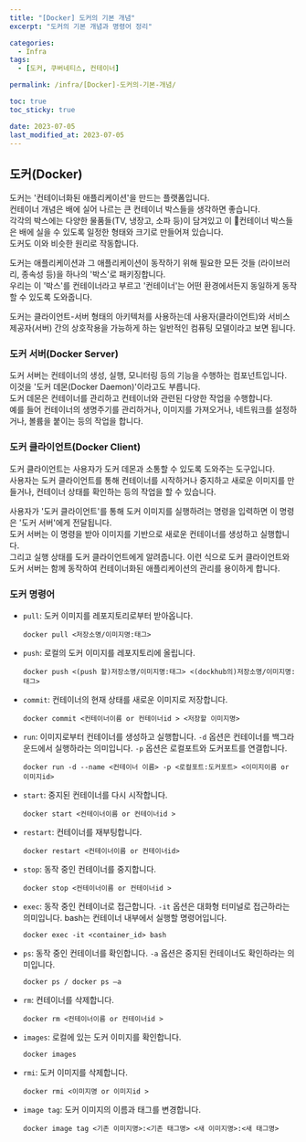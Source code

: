 ```yaml
---
title: "[Docker] 도커의 기본 개념"
excerpt: "도커의 기본 개념과 명령어 정리"

categories:
  - Infra
tags:
  - [도커, 쿠버네티스, 컨테이너]

permalink: /infra/[Docker]-도커의-기본-개념/

toc: true
toc_sticky: true

date: 2023-07-05
last_modified_at: 2023-07-05
---
```


## 도커(Docker)
 
도커는 '컨테이너화된 애플리케이션'을 만드는 플랫폼입니다.  
컨테이너 개념은 배에 실어 나르는 큰 컨테이너 박스들을 생각하면 좋습니다.  
각각의 박스에는 다양한 물품들(TV, 냉장고, 소파 등)이 담겨있고 이 컨테이너 박스들은 배에 실을 수 있도록 일정한 형태와 크기로 만들어져 있습니다.  
도커도 이와 비슷한 원리로 작동합니다.  

도커는 애플리케이션과 그 애플리케이션이 동작하기 위해 필요한 모든 것들 (라이브러리, 종속성 등)을 하나의 '박스'로 패키징합니다.  
우리는 이 '박스'를 컨테이너라고 부르고 '컨테이너'는 어떤 환경에서든지 동일하게 동작할 수 있도록 도와줍니다.  
  
도커는 클라이언트-서버 형태의 아키텍처를 사용하는데 사용자(클라이언트)와 서비스 제공자(서버) 간의 상호작용을 가능하게 하는 일반적인 컴퓨팅 모델이라고 보면 됩니다.


### 도커 서버(Docker Server)

도커 서버는 컨테이너의 생성, 실행, 모니터링 등의 기능을 수행하는 컴포넌트입니다.  
이것을 '도커 데몬(Docker Daemon)'이라고도 부릅니다.  
도커 데몬은 컨테이너를 관리하고 컨테이너와 관련된 다양한 작업을 수행합니다.  
예를 들어 컨테이너의 생명주기를 관리하거나, 이미지를 가져오거나, 네트워크를 설정하거나, 볼륨을 붙이는 등의 작업을 합니다.


### 도커 클라이언트(Docker Client)

도커 클라이언트는 사용자가 도커 데몬과 소통할 수 있도록 도와주는 도구입니다.  
사용자는 도커 클라이언트를 통해 컨테이너를 시작하거나 중지하고 새로운 이미지를 만들거나, 컨테이너 상태를 확인하는 등의 작업을 할 수 있습니다.
 
사용자가 '도커 클라이언트'를 통해 도커 이미지를 실행하려는 명령을 입력하면 이 명령은 '도커 서버'에게 전달됩니다.  
도커 서버는 이 명령을 받아 이미지를 기반으로 새로운 컨테이너를 생성하고 실행합니다.  
그리고 실행 상태를 도커 클라이언트에게 알려줍니다. 이런 식으로 도커 클라이언트와 도커 서버는 함께 동작하여 컨테이너화된 애플리케이션의 관리를 용이하게 합니다.  


### 도커 명령어

- `pull`: 도커 이미지를 레포지토리로부터 받아옵니다. 
    ```
    docker pull <저장소명/이미지명:태그>
    ```

- `push`: 로컬의 도커 이미지를 레포지토리에 올립니다.
    ```
    docker push <(push 할)저장소명/이미지명:태그> <(dockhub의)저장소명/이미지명:태그>
    ```

- `commit`: 컨테이너의 현재 상태를 새로운 이미지로 저장합니다.
    ```
    docker commit <컨테이너이름 or 컨테이너id > <저장할 이미지명>
    ```

- `run`: 이미지로부터 컨테이너를 생성하고 실행합니다. `-d` 옵션은 컨테이너를 백그라운드에서 실행하라는 의미입니다. `-p` 옵션은 로컬포트와 도커포트를 연결합니다.
    ```
    docker run -d --name <컨테이너 이름> -p <로컬포트:도커포트> <이미지이름 or 이미지id>
    ```

- `start`: 중지된 컨테이너를 다시 시작합니다.
    ```
    docker start <컨테이너이름 or 컨테이너id >
    ```

- `restart`: 컨테이너를 재부팅합니다.
    ```
    docker restart <컨테이너이름 or 컨테이너id>
    ```

- `stop`: 동작 중인 컨테이너를 중지합니다.
    ```
    docker stop <컨테이너이름 or 컨테이너id >
    ```

- `exec`: 동작 중인 컨테이너로 접근합니다. `-it` 옵션은 대화형 터미널로 접근하라는 의미입니다. bash는 컨테이너 내부에서 실행할 명령어입니다.
    ```
    docker exec -it <container_id> bash
    ```

- `ps`: 동작 중인 컨테이너를 확인합니다. `-a` 옵션은 중지된 컨테이너도 확인하라는 의미입니다.
    ```
    docker ps / docker ps –a
    ```

- `rm`: 컨테이너를 삭제합니다.
    ```
    docker rm <컨테이너이름 or 컨테이너id >
    ```

- `images`: 로컬에 있는 도커 이미지를 확인합니다.
    ```
    docker images
    ```

- `rmi`: 도커 이미지를 삭제합니다.
    ```
    docker rmi <이미지명 or 이미지id >
    ```

- `image tag`: 도커 이미지의 이름과 태그를 변경합니다.
    ```
    docker image tag <기존 이미지명>:<기존 태그명> <새 이미지명>:<새 태그명>
    ```



